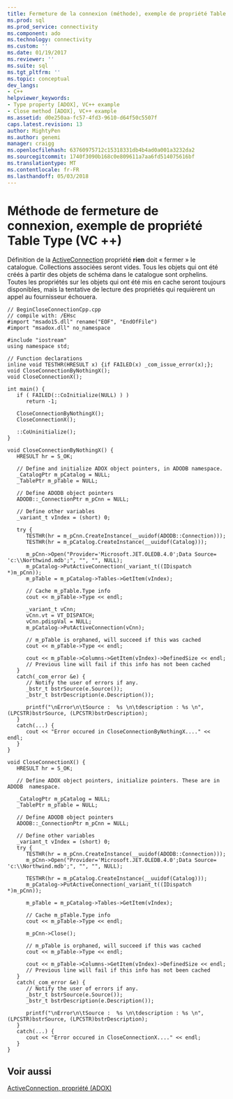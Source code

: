 ```yaml
---
title: Fermeture de la connexion (méthode), exemple de propriété Table Type (VC ++) | Documents Microsoft
ms.prod: sql
ms.prod_service: connectivity
ms.component: ado
ms.technology: connectivity
ms.custom: ''
ms.date: 01/19/2017
ms.reviewer: ''
ms.suite: sql
ms.tgt_pltfrm: ''
ms.topic: conceptual
dev_langs:
- C++
helpviewer_keywords:
- Type property [ADOX], VC++ example
- Close method [ADOX], VC++ example
ms.assetid: d0e250aa-fc57-4fd3-9610-d64f50c5507f
caps.latest.revision: 13
author: MightyPen
ms.author: genemi
manager: craigg
ms.openlocfilehash: 63760975712c15318331db4b4ad0a001a3232da2
ms.sourcegitcommit: 1740f3090b168c0e809611a7aa6fd514075616bf
ms.translationtype: MT
ms.contentlocale: fr-FR
ms.lasthandoff: 05/03/2018
---
```

# <a name="connection-close-method-table-type-property-example-vc"></a>Méthode de fermeture de connexion, exemple de propriété Table Type (VC ++)
Définition de la [ActiveConnection](../../../ado/reference/adox-api/activeconnection-property-adox.md) propriété **rien** doit « fermer » le catalogue. Collections associées seront vides. Tous les objets qui ont été créés à partir des objets de schéma dans le catalogue sont orphelins. Toutes les propriétés sur les objets qui ont été mis en cache seront toujours disponibles, mais la tentative de lecture des propriétés qui requièrent un appel au fournisseur échouera.  
  
```  
// BeginCloseConnectionCpp.cpp  
// compile with: /EHsc  
#import "msado15.dll" rename("EOF", "EndOfFile")  
#import "msadox.dll" no_namespace  
  
#include "iostream"  
using namespace std;  
  
// Function declarations  
inline void TESTHR(HRESULT x) {if FAILED(x) _com_issue_error(x);};  
void CloseConnectionByNothingX();  
void CloseConnectionX();  
  
int main() {  
   if ( FAILED(::CoInitialize(NULL) ) )  
      return -1;  
  
   CloseConnectionByNothingX();  
   CloseConnectionX();  
  
   ::CoUninitialize();  
}  
  
void CloseConnectionByNothingX() {  
   HRESULT hr = S_OK;  
  
   // Define and initialize ADOX object pointers, in ADODB namespace.  
   _CatalogPtr m_pCatalog = NULL;  
   _TablePtr m_pTable = NULL;  
  
   // Define ADODB object pointers  
   ADODB::_ConnectionPtr m_pCnn = NULL;  
  
   // Define other variables  
   _variant_t vIndex = (short) 0;  
  
   try {  
      TESTHR(hr = m_pCnn.CreateInstance(__uuidof(ADODB::Connection)));  
      TESTHR(hr = m_pCatalog.CreateInstance(__uuidof(Catalog)));  
  
      m_pCnn->Open("Provider='Microsoft.JET.OLEDB.4.0';Data Source= 'c:\\Northwind.mdb';", "", "", NULL);  
      m_pCatalog->PutActiveConnection(_variant_t((IDispatch *)m_pCnn));  
      m_pTable = m_pCatalog->Tables->GetItem(vIndex);  
  
      // Cache m_pTable.Type info  
      cout << m_pTable->Type << endl;  
  
      _variant_t vCnn;  
      vCnn.vt = VT_DISPATCH;  
      vCnn.pdispVal = NULL;  
      m_pCatalog->PutActiveConnection(vCnn);  
  
      // m_pTable is orphaned, will succeed if this was cached  
      cout << m_pTable->Type << endl;  
  
      cout << m_pTable->Columns->GetItem(vIndex)->DefinedSize << endl;  
      // Previous line will fail if this info has not been cached  
   }  
   catch(_com_error &e) {  
      // Notify the user of errors if any.  
      _bstr_t bstrSource(e.Source());  
      _bstr_t bstrDescription(e.Description());  
  
      printf("\nError\n\tSource :  %s \n\tdescription : %s \n", (LPCSTR)bstrSource, (LPCSTR)bstrDescription);  
   }  
   catch(...) {  
      cout << "Error occured in CloseConnectionByNothingX...." << endl;  
   }  
}  
  
void CloseConnectionX() {  
   HRESULT hr = S_OK;  
  
   // Define ADOX object pointers, initialize pointers. These are in ADODB  namespace.  
  
   _CatalogPtr m_pCatalog = NULL;  
   _TablePtr m_pTable = NULL;  
  
   // Define ADODB object pointers  
   ADODB::_ConnectionPtr m_pCnn = NULL;  
  
   // Define other variables  
   _variant_t vIndex = (short) 0;  
   try {  
      TESTHR(hr = m_pCnn.CreateInstance(__uuidof(ADODB::Connection)));  
      m_pCnn->Open("Provider='Microsoft.JET.OLEDB.4.0';Data Source= 'c:\\Northwind.mdb';", "", "", NULL);  
  
      TESTHR(hr = m_pCatalog.CreateInstance(__uuidof(Catalog)));  
      m_pCatalog->PutActiveConnection(_variant_t((IDispatch *)m_pCnn));  
  
      m_pTable = m_pCatalog->Tables->GetItem(vIndex);  
  
      // Cache m_pTable.Type info  
      cout << m_pTable->Type << endl;  
  
      m_pCnn->Close();  
  
      // m_pTable is orphaned, will succeed if this was cached  
      cout << m_pTable->Type << endl;  
  
      cout << m_pTable->Columns->GetItem(vIndex)->DefinedSize << endl;  
      // Previous line will fail if this info has not been cached  
   }  
   catch(_com_error &e) {  
      // Notify the user of errors if any.  
      _bstr_t bstrSource(e.Source());  
      _bstr_t bstrDescription(e.Description());  
  
      printf("\nError\n\tSource :  %s \n\tdescription : %s \n", (LPCSTR)bstrSource, (LPCSTR)bstrDescription);  
   }  
   catch(...) {  
      cout << "Error occured in CloseConnectionX...." << endl;  
   }  
}  
```  
  
## <a name="see-also"></a>Voir aussi  
 [ActiveConnection, propriété (ADOX)](../../../ado/reference/adox-api/activeconnection-property-adox.md)
